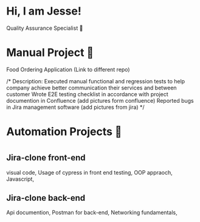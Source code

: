 # Hi, I am Jesse!
Quality Assurance Specialist 🫶

<h1>Manual Project 💪 </h1> 
Food Ordering Application (Link to different repo)

/*
Description: Executed manual functional and regression tests to help company achieve better communication their services and between customer
Wrote E2E testing checklist in accordance with project documention in Confluence (add pictures form confluence)
Reported bugs in Jira management software (add pictures from jira)
*/

<h1>Automation Projects 🚗 <h1>
<h2>Jira-clone front-end</h2> 
  visual code,
Usage of cypress in front end testing,
  OOP appraoch,
  Javascript,
<h2>Jira-clone back-end</h2>
Api documention,
Postman for back-end,
Networking fundamentals,

